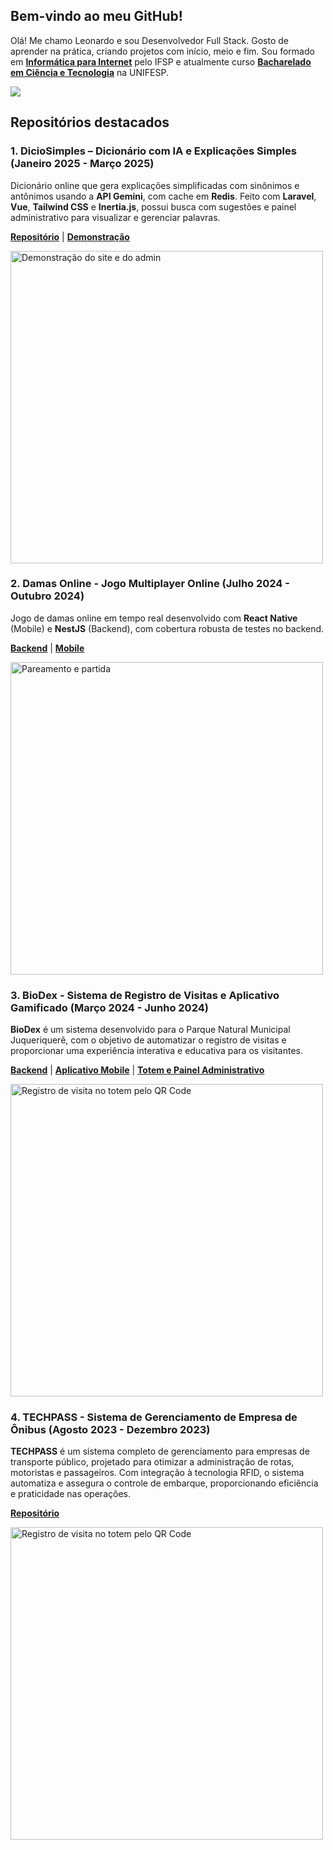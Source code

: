 ## Bem-vindo ao meu GitHub!

Olá! Me chamo Leonardo e sou Desenvolvedor Full Stack. Gosto de aprender na prática, criando projetos com início, meio e fim. Sou formado em [**Informática para Internet**](https://www.ifspcaraguatatuba.edu.br/cursos/tecnico/tecnico-em-informatica-para-internet) pelo IFSP e atualmente curso [**Bacharelado em Ciência e Tecnologia**](https://www.unifesp.br/campus/sjc/apresentacao-bct#) na UNIFESP.  


<a href="https://github.com/6aleatorio6" align="left">
    <img src="https://github-readme-stats.vercel.app/api/top-langs/?username=6aleatorio6&hide=java,html,tex&title_color=ffffff&text_color=c9cacc&icon_color=2bbc8a&bg_color=1d1f21&langs_count=4" />
</a>



## Repositórios destacados



### 1. **DicioSimples** – Dicionário com IA e Explicações Simples (Janeiro 2025 - Março 2025)

Dicionário online que gera explicações simplificadas com sinônimos e antônimos usando a **API Gemini**, com cache em **Redis**. Feito com **Laravel**, **Vue**, **Tailwind CSS** e **Inertia.js**, possui busca com sugestões e painel administrativo para visualizar e gerenciar palavras.

**[Repositório](https://github.com/6aleatorio6/DicioSimples)** | **[Demonstração](https://dicio-simples-ca91bbd4773b.herokuapp.com/)** 

<img width="500" src="https://github.com/user-attachments/assets/12c65977-5c02-4359-a516-98d861a8b33f" alt="Demonstração do site e do admin">  


### 2. **Damas Online** - Jogo Multiplayer Online (Julho 2024 - Outubro 2024)

Jogo de damas online em tempo real desenvolvido com **React Native** (Mobile) e **NestJS** (Backend), com cobertura robusta de testes no backend.

**[Backend](https://github.com/6aleatorio6/damas-online_backend)** | **[Mobile](https://github.com/6aleatorio6/damas-online_app)**

<img width="500" src="https://gist.githubusercontent.com/6aleatorio6/ed8cc379ee1ad319cca1dd8604f006de/raw/7258f0b052824b803a8265bd2f57ffefeedbba81/pareamentoEjogo.gif" alt="Pareamento e partida">



### 3. **BioDex** - Sistema de Registro de Visitas e Aplicativo Gamificado (Março 2024 - Junho 2024)

**BioDex** é um sistema desenvolvido para o Parque Natural Municipal Juqueriquerê, com o objetivo de automatizar o registro de visitas e proporcionar uma experiência interativa e educativa para os visitantes.

**[Backend](https://github.com/6aleatorio6/pj3-backend)** | **[Aplicativo Mobile](https://github.com/Programadorwolrd/pj3-Aplicativo-Municipal)** | **[Totem e Painel Administrativo](https://github.com/lorislolo/pi-3sem)**

<img width="500" src="https://gist.githubusercontent.com/6aleatorio6/b7667f910d555388c0ef02588b38ec65/raw/b7c0e2854dcd4a82637949a0c02ea62160d8c1af/qrcode_ambos.gif" alt="Registro de visita no totem pelo QR Code">


### 4. **TECHPASS** - Sistema de Gerenciamento de Empresa de Ônibus (Agosto 2023 - Dezembro 2023)

**TECHPASS** é um sistema completo de gerenciamento para empresas de transporte público, projetado para otimizar a administração de rotas, motoristas e passageiros. Com integração à tecnologia RFID, o sistema automatiza e assegura o controle de embarque, proporcionando eficiência e praticidade nas operações.

**[Repositório](https://github.com/flavioifsp/Pj2-G10-TechPass)**

<img width="500" src="https://gist.githubusercontent.com/6aleatorio6/0cef2af7cab5eff1fd4bc2c6ca6ed174/raw/f1d04d06aa45993716e3fafea68511fcc80f9d0b/adm_motorista-catraca.gif" alt="Registro de visita no totem pelo QR Code">

